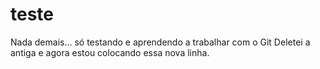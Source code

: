 # teste
Nada demais... só testando e aprendendo a trabalhar com o Git
Deletei a antiga e agora estou colocando essa nova linha.
